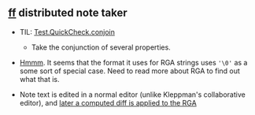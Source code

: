 ## [ff](https://github.com/ff-notes/ff) distributed note taker

- TIL:
  [Test.QuickCheck.conjoin](https://hackage.haskell.org/package/QuickCheck-2.11.3/docs/Test-QuickCheck.html#v:conjoin)
  - Take the conjunction of several properties.

- [Hmmm](https://github.com/ff-notes/ff/blob/d4866f041b94857640f0b0d433c3cc2a6d248592/test/Main.hs#L243).
  It seems that the format it uses for RGA strings uses `'\0'` as a some sort of
  special case. Need to read more about RGA to find out what that is.

- Note text is edited in a normal editor (unlike Kleppman's collaborative
  editor), and [later a computed diff is applied to the RGA](https://github.com/cblp/crdt/blob/9d4d9978ad874c3a5c7626021b10268c04354efd/crdt/lib/CRDT/Cv/RGA.hs#L79)
